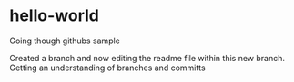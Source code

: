 # hello-world
Going though githubs sample

Created a branch and now editing the readme file within this new branch.
Getting an understanding of branches and committs
